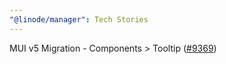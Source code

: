 ```yaml
---
"@linode/manager": Tech Stories
---
```


MUI v5 Migration - Components > Tooltip ([#9369](https://github.com/linode/manager/pull/9369))
